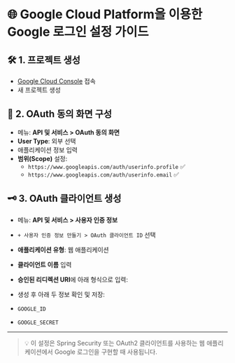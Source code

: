 # 🌐 Google Cloud Platform을 이용한 Google 로그인 설정 가이드

## 🛠️ 1. 프로젝트 생성
- [Google Cloud Console](https://console.cloud.google.com/) 접속
- 새 프로젝트 생성

## 🧾 2. OAuth 동의 화면 구성
- 메뉴: **API 및 서비스 > OAuth 동의 화면**
- **User Type**: 외부 선택
- 애플리케이션 정보 입력
- **범위(Scope)** 설정:
    - `https://www.googleapis.com/auth/userinfo.profile` ✅
    - `https://www.googleapis.com/auth/userinfo.email` ✅

## 🗝️ 3. OAuth 클라이언트 생성
- 메뉴: **API 및 서비스 > 사용자 인증 정보**
- `+ 사용자 인증 정보 만들기 > OAuth 클라이언트 ID` 선택
- **애플리케이션 유형**: 웹 애플리케이션
- **클라이언트 이름** 입력
- **승인된 리디렉션 URI**에 아래 형식으로 입력:

- 생성 후 아래 두 정보 확인 및 저장:
- `GOOGLE_ID`
- `GOOGLE_SECRET`


---

> 💡 이 설정은 Spring Security 또는 OAuth2 클라이언트를 사용하는 웹 애플리케이션에서 Google 로그인을 구현할 때 사용됩니다.
